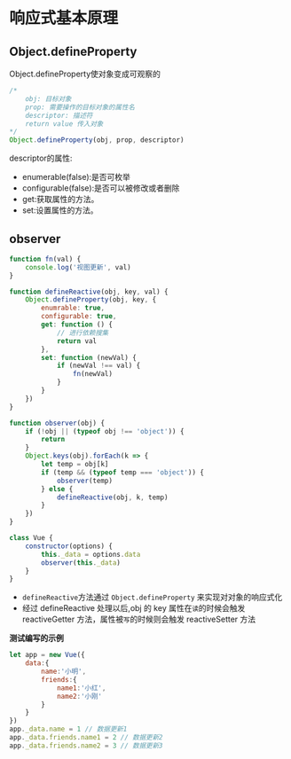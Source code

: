 # 响应式基本原理
## Object.defineProperty
Object.defineProperty使对象变成可观察的

```js
/*
    obj: 目标对象
    prop: 需要操作的目标对象的属性名
    descriptor: 描述符 
    return value 传入对象
*/
Object.defineProperty(obj, prop, descriptor)
```
descriptor的属性:
* enumerable(false):是否可枚举
* configurable(false):是否可以被修改或者删除
* get:获取属性的方法。
* set:设置属性的方法。

## observer
```js
function fn(val) {
    console.log('视图更新', val)
}

function defineReactive(obj, key, val) {
    Object.defineProperty(obj, key, {
        enumrable: true,
        configurable: true,
        get: function () {
            // 进行依赖搜集
            return val
        },
        set: function (newVal) {
            if (newVal !== val) {
                fn(newVal)
            }
        }
    })
}

function observer(obj) {
    if (!obj || (typeof obj !== 'object')) {
        return
    }
    Object.keys(obj).forEach(k => {
        let temp = obj[k]
        if (temp && (typeof temp === 'object')) {
            observer(temp)
        } else {
            defineReactive(obj, k, temp)
        }
    })
}

class Vue {
    constructor(options) {
        this._data = options.data
        observer(this._data)
    }
}
```
* `defineReactive`方法通过 `Object.defineProperty` 来实现对对象的响应式化
* 经过 defineReactive 处理以后,obj 的 key 属性在`读`的时候会触发 reactiveGetter 方法，属性被`写`的时候则会触发 reactiveSetter 方法

**测试编写的示例**
```js
let app = new Vue({
    data:{
        name:'小明',
        friends:{
            name1:'小红',
            name2:'小刚'
        }
    }
})
app._data.name = 1 // 数据更新1
app._data.friends.name1 = 2 // 数据更新2
app._data.friends.name2 = 3 // 数据更新3
```

<comment/>
<tongji/>